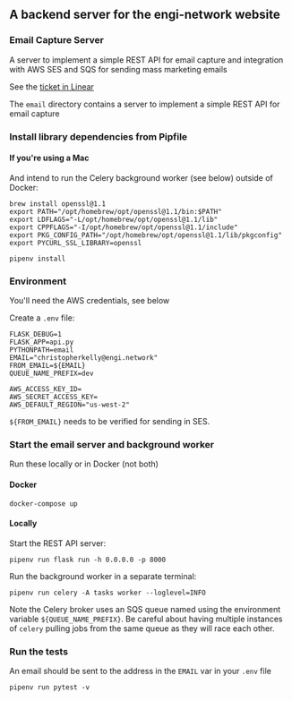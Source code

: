 ## A backend server for the engi-network website

### Email Capture Server

A server to implement a simple REST API for email capture and integration with
AWS SES and SQS for sending mass marketing emails

See the [ticket in Linear](https://linear.app/engi/issue/ENGIN-118/add-emailuser-typ)

The `email` directory contains a server to implement a simple REST API for email capture

### Install library dependencies from Pipfile

#### If you're using a Mac

And intend to run the Celery background worker (see below) outside of Docker:

```
brew install openssl@1.1
export PATH="/opt/homebrew/opt/openssl@1.1/bin:$PATH"
export LDFLAGS="-L/opt/homebrew/opt/openssl@1.1/lib"
export CPPFLAGS="-I/opt/homebrew/opt/openssl@1.1/include"
export PKG_CONFIG_PATH="/opt/homebrew/opt/openssl@1.1/lib/pkgconfig"
export PYCURL_SSL_LIBRARY=openssl
```

`pipenv install`

### Environment

You'll need the AWS credentials, see below

Create a `.env` file:
```
FLASK_DEBUG=1
FLASK_APP=api.py
PYTHONPATH=email
EMAIL="christopherkelly@engi.network"
FROM_EMAIL=${EMAIL}
QUEUE_NAME_PREFIX=dev

AWS_ACCESS_KEY_ID=
AWS_SECRET_ACCESS_KEY=
AWS_DEFAULT_REGION="us-west-2"
```

`${FROM_EMAIL}` needs to be verified for sending in SES.

### Start the email server and background worker

Run these locally or in Docker (not both)

#### Docker

`docker-compose up`

#### Locally

Start the REST API server:

`pipenv run flask run -h 0.0.0.0 -p 8000`

Run the background worker in a separate terminal:

`pipenv run celery -A tasks worker --loglevel=INFO`

Note the Celery broker uses an SQS queue named using the environment variable
`${QUEUE_NAME_PREFIX}`. Be careful about having multiple instances of `celery`
pulling jobs from the same queue as they will race each other.

### Run the tests

An email should be sent to the address in the `EMAIL` var in your `.env` file

`pipenv run pytest -v`